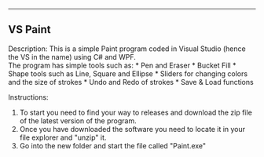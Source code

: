   --------
  VS Paint
  --------

Description:
  This is a simple Paint program coded in Visual Studio (hence the VS in the name) using C# and WPF.  
  The program has simple tools such as:
    * Pen and Eraser
    * Bucket Fill
    * Shape tools such as Line, Square and Ellipse
    * Sliders for changing colors and the size of strokes
    * Undo and Redo of strokes
    * Save & Load functions


Instructions:
  1. To start you need to find your way to releases and download the zip file of the latest version of the program.
  2. Once you have downloaded the software you need to locate it in your file explorer and "unzip" it.
  3. Go into the new folder and start the file called "Paint.exe"
  
